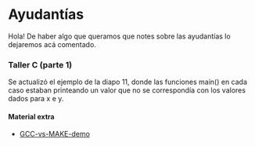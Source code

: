# Ayudantías

Hola! De haber algo que queramos que notes sobre las ayudantías lo dejaremos acá comentado.

### Taller C (parte 1)
Se actualizó el ejemplo de la diapo 11, donde las funciones main() en cada caso estaban printeando un valor que no se correspondía con los valores dados para x e y.

#### Material extra
- [GCC-vs-MAKE-demo](https://github.com/IIC2133-PUC/2024-1/tree/main/Ayudant%C3%ADas/Material%20Extra/GCC-vs-MAKE-demo)